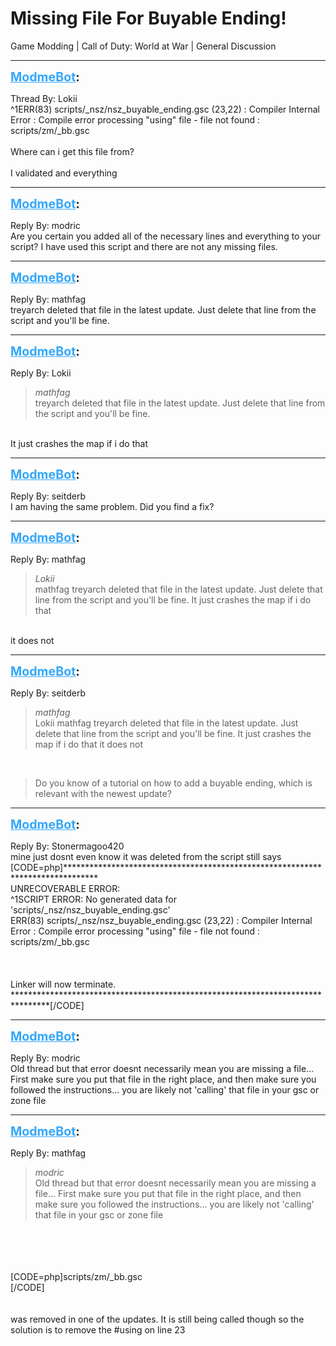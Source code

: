 # Missing File For Buyable Ending!
Game Modding | Call of Duty: World at War | General Discussion

---
<strong style="font-size: 1.4em;"><span style="text-decoration: underline;text-decoration-color: #34a7f9;"><span style="color:#34a7f9;">ModmeBot</span></span>:</strong>

<p>Thread By: Lokii<br />^1ERR(83) scripts/_nsz/nsz_buyable_ending.gsc (23,22) : Compiler Internal Error : Compile error processing &quot;using&quot; file - file not found : scripts/zm/_bb.gsc<br /> <br />Where can i get this file from?<br /> <br />I validated and everything</p>

---
<strong style="font-size: 1.4em;"><span style="text-decoration: underline;text-decoration-color: #34a7f9;"><span style="color:#34a7f9;">ModmeBot</span></span>:</strong>

<p>Reply By: modric<br />Are you certain you added all of the necessary lines and everything to your script? I have used this script and there are not any missing files.</p>

---
<strong style="font-size: 1.4em;"><span style="text-decoration: underline;text-decoration-color: #34a7f9;"><span style="color:#34a7f9;">ModmeBot</span></span>:</strong>

<p>Reply By: mathfag<br />treyarch deleted that file in the latest update. Just delete that line from the script and you&#39;ll be fine.</p>

---
<strong style="font-size: 1.4em;"><span style="text-decoration: underline;text-decoration-color: #34a7f9;"><span style="color:#34a7f9;">ModmeBot</span></span>:</strong>

<p>Reply By: Lokii<br /><blockquote><em>mathfag</em><br />treyarch deleted that file in the latest update. Just delete that line from the script and you&#39;ll be fine.</blockquote><br /> It just crashes the map if i do that</p>

---
<strong style="font-size: 1.4em;"><span style="text-decoration: underline;text-decoration-color: #34a7f9;"><span style="color:#34a7f9;">ModmeBot</span></span>:</strong>

<p>Reply By: seitderb<br />I am having the same problem. Did you find a fix?</p>

---
<strong style="font-size: 1.4em;"><span style="text-decoration: underline;text-decoration-color: #34a7f9;"><span style="color:#34a7f9;">ModmeBot</span></span>:</strong>

<p>Reply By: mathfag<br /><blockquote><em>Lokii</em><br />mathfag treyarch deleted that file in the latest update. Just delete that line from the script and you&#39;ll be fine.  It just crashes the map if i do that</blockquote><br /> it does not</p>

---
<strong style="font-size: 1.4em;"><span style="text-decoration: underline;text-decoration-color: #34a7f9;"><span style="color:#34a7f9;">ModmeBot</span></span>:</strong>

<p>Reply By: seitderb<br /><blockquote><em>mathfag</em><br />Lokii mathfag treyarch deleted that file in the latest update. Just delete that line from the script and you&#39;ll be fine.  It just crashes the map if i do that  it does not</blockquote><br /><blockquote>Do you know of a tutorial on how to add a buyable ending, which is relevant with the newest update?</blockquote></p>

---
<strong style="font-size: 1.4em;"><span style="text-decoration: underline;text-decoration-color: #34a7f9;"><span style="color:#34a7f9;">ModmeBot</span></span>:</strong>

<p>Reply By: Stonermagoo420<br />mine just dosnt even know it was deleted from the script still says<br />[CODE=php]*******************************************************************************<br />UNRECOVERABLE ERROR:<br /> ^1SCRIPT ERROR: No generated data for &#39;scripts/_nsz/nsz_buyable_ending.gsc&#39;<br />ERR(83) scripts/_nsz/nsz_buyable_ending.gsc (23,22)  : Compiler Internal Error :  Compile error processing &quot;using&quot; file - file not found : scripts/zm/_bb.gsc<br /><br /><br /><br />Linker will now terminate.<br />********************************************************************************[/CODE]</p>

---
<strong style="font-size: 1.4em;"><span style="text-decoration: underline;text-decoration-color: #34a7f9;"><span style="color:#34a7f9;">ModmeBot</span></span>:</strong>

<p>Reply By: modric<br />Old thread but that error doesnt necessarily mean you are missing a file... First make sure you put that file in the right place, and then make sure you followed the instructions... you are likely not &#39;calling&#39; that file in your gsc or zone file</p>

---
<strong style="font-size: 1.4em;"><span style="text-decoration: underline;text-decoration-color: #34a7f9;"><span style="color:#34a7f9;">ModmeBot</span></span>:</strong>

<p>Reply By: mathfag<br /><blockquote><em>modric</em><br />Old thread but that error doesnt necessarily mean you are missing a file... First make sure you put that file in the right place, and then make sure you followed the instructions... you are likely not &#39;calling&#39; that file in your gsc or zone file </blockquote><br /> <br /> <br /> <br />[CODE=php]scripts/zm/_bb.gsc<br />[/CODE]<br /> <br /> <br />was removed in one of the updates. It is still being called though so the solution is to remove the #using on line 23</p>
